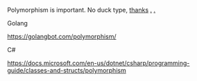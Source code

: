 
Polymorphism is important. No duck type, [thanks](https://www.v2ex.com/notes/31526) [.](http://w/#确实，不懂得契约接口，就感觉不到面向接口编程怎么开始想，先把接口契约们摸得底儿清了，再写类看看实现哪个接口) [.](http://w/#接口的设计就是契约接口的设计，不是什么写类然后抽象出什么接口来)

Golang

https://golangbot.com/polymorphism/

C#

https://docs.microsoft.com/en-us/dotnet/csharp/programming-guide/classes-and-structs/polymorphism




